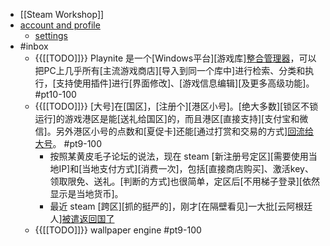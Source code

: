 - [[Steam Workshop]]
- [account and profile](https://steamcommunity.com/id/summesepul/)
    - [settings](https://steamcommunity.com/id/summesepul/edit/settings)
- #inbox
    - {{[[TODO]]}} Playnite 是一个[Windows平台][游戏库][整合管理器](https://bbs.saraba1st.com/2b/thread-2045130-1-1.html)，可以把PC上几乎所有[主流游戏商店][导入到同一个库中]进行检索、分类和执行，[支持使用插件]进行[界面修改]、[游戏信息编辑][及更多高级功能]。 #pt10-100
    - {{[[TODO]]}} [大号]在[国区]，[注册个][港区小号]。[绝大多数][锁区不锁运行]的游戏港区是能[送礼给国区]的，而且港区[直接支持][支付宝和微信]。另外港区小号的点数和[夏促卡]还能[通过打赏和交易的方式][回流给大号](https://bbs.saraba1st.com/2b/thread-2012213-1-1.html)。 #pt9-100
        - 按照某黄皮毛子论坛的说法，现在 steam [新注册号定区][需要使用当地IP]和[当地支付方式][消费一次]，包括[直接商店购买]、激活key、领取限免、送礼。[判断的方式]也很简单，定区后[不用梯子登录][依然显示是当地货币]。
        - 最近 steam [跨区][抓的挺严的]，刚才[在隔壁看见]一大批[云阿根廷人][被遣返回国了](https://keylol.com/t727233-2-1)
    - {{[[TODO]]}} wallpaper engine #pt9-100
